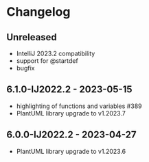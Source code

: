 # Changelog

## Unreleased

- IntelliJ 2023.2 compatibility
- support for @startdef
- bugfix

## 6.1.0-IJ2022.2 - 2023-05-15

- highlighting of functions and variables #389
- PlantUML library upgrade to v1.2023.7

## 6.0.0-IJ2022.2 - 2023-04-27

- PlantUML library upgrade to v1.2023.6
